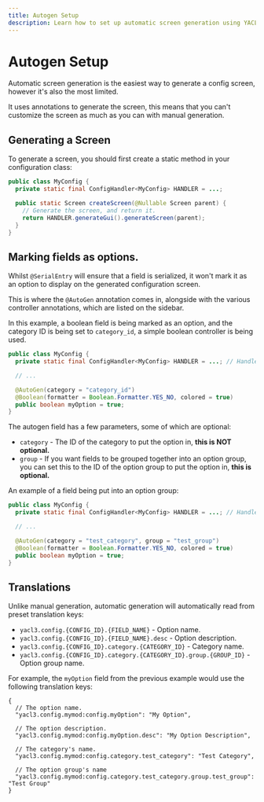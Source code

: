 ```yaml
---
title: Autogen Setup
description: Learn how to set up automatic screen generation using YACL.
---
```


# Autogen Setup

Automatic screen generation is the easiest way to generate a config screen, however it's also the most limited.

It uses annotations to generate the screen, this means that you can't customize the screen as much as you can with manual generation.

## Generating a Screen

To generate a screen, you should first create a static method in your configuration class:

```java
public class MyConfig {
  private static final ConfigHandler<MyConfig> HANDLER = ...;

  public static Screen createScreen(@Nullable Screen parent) {
    // Generate the screen, and return it.
    return HANDLER.generateGui().generateScreen(parent);
  }
}
```

## Marking fields as options.

Whilst `@SerialEntry` will ensure that a field is serialized, it won't mark it as an option to display on the generated configuration screen.

This is where the `@AutoGen` annotation comes in, alongside with the various controller annotations, which are listed on the sidebar.

In this example, a boolean field is being marked as an option, and the category ID is being set to `category_id`, a simple boolean controller is being used.

```java
public class MyConfig {
  private static final ConfigHandler<MyConfig> HANDLER = ...; // Handler has an ID of "mymod:config" for this example.

  // ...

  @AutoGen(category = "category_id")
  @Boolean(formatter = Boolean.Formatter.YES_NO, colored = true)
  public boolean myOption = true;
}
```

The autogen field has a few parameters, some of which are optional:

- `category` - The ID of the category to put the option in, **this is NOT optional.**
- `group` - If you want fields to be grouped together into an option group, you can set this to the ID of the option group to put the option in, **this is optional.**

An example of a field being put into an option group:

```java
public class MyConfig {
  private static final ConfigHandler<MyConfig> HANDLER = ...; // Handler has an ID of "mymod:config" for this example.

  // ...

  @AutoGen(category = "test_category", group = "test_group")
  @Boolean(formatter = Boolean.Formatter.YES_NO, colored = true)
  public boolean myOption = true;
}
```

## Translations

Unlike manual generation, automatic generation will automatically read from preset translation keys:

- `yacl3.config.{CONFIG_ID}.{FIELD_NAME}` - Option name.
- `yacl3.config.{CONFIG_ID}.{FIELD_NAME}.desc` - Option description.
- `yacl3.config.{CONFIG_ID}.category.{CATEGORY_ID}` - Category name.
- `yacl3.config.{CONFIG_ID}.category.{CATEGORY_ID}.group.{GROUP_ID}` - Option group name.

For example, the `myOption` field from the previous example would use the following translation keys:

```jsonc
{
  // The option name.
  "yacl3.config.mymod:config.myOption": "My Option",

  // The option description.
  "yacl3.config.mymod:config.myOption.desc": "My Option Description",

  // The category's name.
  "yacl3.config.mymod:config.category.test_category": "Test Category",

  // The option group's name
  "yacl3.config.mymod:config.category.test_category.group.test_group": "Test Group"
}
```